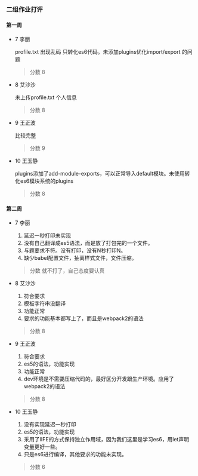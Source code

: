 ### 二组作业打评
#### 第一周
-  7 李丽 

     profile.txt 出现乱码 只转化es6代码。未添加plugins优化import/export 的问题
    > 分数 8
-  8 艾沙沙  

    未上传profile.txt 个人信息
    
    > 分数 8
-  9 王正波 

    比较完整
    > 分数 9
-  10 王玉静 

    plugins添加了add-module-exports，可以正常导入default模块。未使用转化es6模块系统的plugins
    > 分数 8

#### 第二周

-  7 李丽

    1. 延迟一秒打印未实现
    2. 没有自己翻译成es5语法，而是放了打包完的一个文件。
    3. 与题要求不符。没有打印，没有N秒打印N。
    4. 缺少babel配置文件，抽离样式文件，文件压缩。
    
    > 分数 就不打了，自己态度要认真
    
-  8 艾沙沙  

    1. 符合要求
    2. 模板字符串没翻译
    3. 功能正常
    4. 要求的功能基本都写上了，而且是webpack2的语法
    
    > 分数 8
    
-  9 王正波 

    1. 符合要求
    2. es5的语法，功能实现
    3. 功能正常
    4. dev环境是不需要压缩代码的，最好区分开发跟生产环境。应用了webpack2的语法

    > 分数 8
    
-  10 王玉静 
    
    1. 没有实现延迟一秒打印
    2. es5的语法，功能实现
    3. 采用了IIFE的方式保持独立作用域，因为我们这里是学习es6，用let声明变量更好一些。
    4. 只是es6进行编译，其他要求的功能未实现。
    
    > 分数 6
